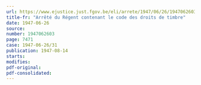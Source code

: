 ```yaml
---
url: https://www.ejustice.just.fgov.be/eli/arrete/1947/06/26/1947062603/justel
title-fr: "Arrêté du Régent contenant le code des droits de timbre"
date: 1947-06-26
source:
number: 1947062603
page: 7471
case: 1947-06-26/31
publication: 1947-08-14
starts:
modifies:
pdf-original:
pdf-consolidated:
---
```


